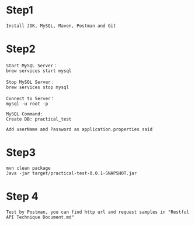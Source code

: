 
# Step1 
```text
Install JDK, MySQL, Maven, Postman and Git
```

# Step2 
```text
Start MySQL Server：
brew services start mysql

Stop MySQL Server：
brew services stop mysql

Connect to Server：
mysql -u root -p

MySQL Command:
Create DB: practical_test

Add userName and Password as application.properties said
```

# Step3
```text
mvn clean package 
Java -jar target/practical-test-0.0.1-SNAPSHOT.jar
```

# Step 4
```text
Test by Postman, you can find http url and request samples in "Restful API Technique Document.md"
```

